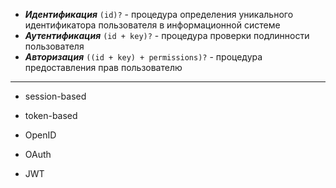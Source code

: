 -  ***Идентификация*** `(id)?` - процедура определения уникального идентификатора пользователя в информационной системе
- ***Аутентификация*** `(id + key)?` - процедура проверки подлинности пользователя
- ***Авторизация*** `((id + key) + permissions)?` - процедура предоставления прав пользователю

---

- session-based
- token-based

- OpenID
- OAuth
- JWT

